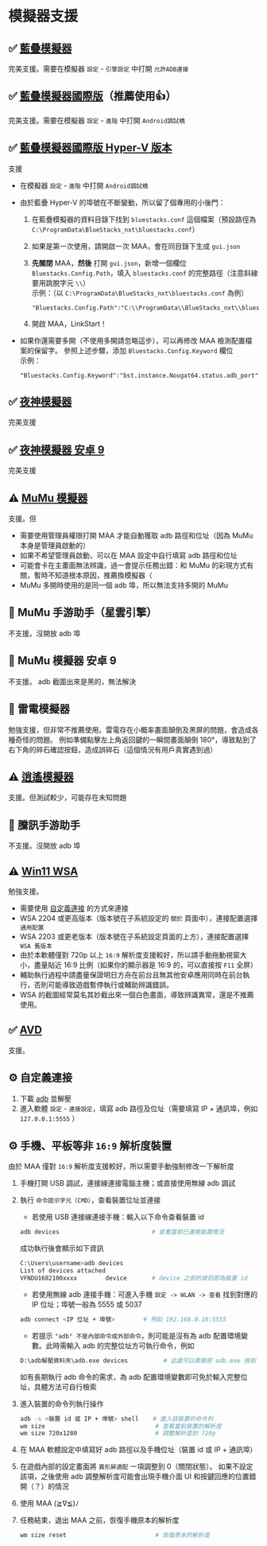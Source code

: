 # 模擬器支援

## ✅ [藍疊模擬器](https://www.bluestacks.cn/)

完美支援。需要在模擬器 `設定` - `引擎設定` 中打開 `允許ADB連接`

## ✅ [藍疊模擬器國際版](https://www.bluestacks.com/tw/index.html)（推薦使用👍）

完美支援。需要在模擬器 `設定` - `進階` 中打開 `Android調試橋`

## ✅ [藍疊模擬器國際版 Hyper-V 版本](https://support.bluestacks.com/hc/zh-tw/articles/4415238471053-BlueStacks-5-%E6%94%AF%E6%8F%B4-Hyper-V-%E7%9A%84-Windows-10-%E5%92%8C-11-%E4%B8%8A%E7%9A%84%E9%9B%BB%E8%85%A6%E8%A6%8F%E6%A0%BC%E9%9C%80%E6%B1%82)

支援

- 在模擬器 `設定` - `進階` 中打開 `Android調試橋`
- 由於藍疊 Hyper-V 的埠號在不斷變動，所以留了個專用的小後門：

    1. 在藍疊模擬器的資料目錄下找到 `bluestacks.conf` 這個檔案（預設路徑為 `C:\ProgramData\BlueStacks_nxt\bluestacks.conf`）
    2. 如果是第一次使用，請開啟一次 MAA，會在同目錄下生成 `gui.json`
    3. **先關閉** MAA，**然後** 打開 `gui.json`，新增一個欄位 `Bluestacks.Config.Path`，填入 `bluestacks.conf` 的完整路徑（注意斜線要用跳脫字元 `\\`）  
  示例：（以 `C:\ProgramData\BlueStacks_nxt\bluestacks.conf` 為例）

        ```jsonc
        "Bluestacks.Config.Path":"C:\\ProgramData\\BlueStacks_nxt\\bluestacks.conf",
        ```

    4. 開啟 MAA，LinkStart！

- 如果你還需要多開（不使用多開請忽略這步），可以再修改 MAA 檢測配置檔案的保留字。
    參照上述步驟，添加 `Bluestacks.Config.Keyword` 欄位  
    示例：

    ```jsonc
    "Bluestacks.Config.Keyword":"bst.instance.Nougat64.status.adb_port",
    ```

## ✅ [夜神模擬器](https://www.yeshen.com/)

完美支援

## ✅ [夜神模擬器 安卓 9](https://www.yeshen.com/)

完美支援

## ⚠️ [MuMu 模擬器](https://mumu.163.com/)

支援。但

- 需要使用管理員權限打開 MAA 才能自動獲取 adb 路徑和位址（因為 MuMu 本身是管理員啟動的）
- 如果不希望管理員啟動，可以在 MAA 設定中自行填寫 adb 路徑和位址
- 可能會卡在主畫面無法辨識，過一會提示任務出錯：和 MuMu 的彩現方式有關，暫時不知道根本原因，推薦換模擬器（
- MuMu 多開時使用的是同一個 adb 埠，所以無法支持多開的 MuMu

## 🚫 MuMu 手游助手（星雲引擎）  

不支援。沒開放 adb 埠

## 🚫 MuMu 模擬器 安卓 9

不支援。 adb 截圖出來是黑的，無法解決

## 🚫 雷電模擬器

勉強支援，但非常不推薦使用。雷電存在小概率畫面顛倒及黑屏的問題，會造成各種奇怪的問題。
例如準備點擊左上角返回鍵的一瞬間畫面顛倒 180°，導致點到了右下角的碎石確認按鈕，造成誤碎石（這個情況有用戶真實遇到過）

## ⚠️ [逍遙模擬器](https://www.xyaz.cn/)

支援。但測試較少，可能存在未知問題

## 🚫 騰訊手游助手

不支援。沒開放 adb 埠

## ⚠️ [Win11 WSA](https://docs.microsoft.com/zh-cn/windows/android/wsa/)

勉強支援。

- 需要使用 [自定義連接](#%EF%B8%8F-自定義連接) 的方式來連接
- WSA 2204 或更高版本（版本號在子系統設定的 `關於` 頁面中），連接配置選擇 `通用配置`
- WSA 2203 或更老版本（版本號在子系統設定頁面的上方），連接配置選擇 `WSA 舊版本`
- 由於本軟體僅對 720p 以上 `16:9` 解析度支援較好，所以請手動拖動視窗大小，盡量貼近 16:9 比例（如果你的顯示器是 16:9 的，可以直接按 `F11` 全屏）
- 輔助執行過程中請盡量保證明日方舟在前台且無其他安卓應用同時在前台執行，否則可能導致遊戲暫停執行或輔助辨識錯誤。
- WSA 的截圖經常莫名其妙截出來一個白色畫面，導致辨識異常，還是不推薦使用。

## ✅ [AVD](https://developer.android.com/studio/run/managing-avds)

支援。

## ⚙️ 自定義連接

1. 下載 [adb](https://dl.google.com/android/repository/platform-tools-latest-windows.zip) 並解壓
2. 進入軟體 `設定` - `連接設定`，填寫 adb 路徑及位址（需要填寫 IP + 通訊埠，例如 `127.0.0.1:5555` ）

## ⚙️ 手機、平板等非 `16:9` 解析度裝置

由於 MAA 僅對 `16:9` 解析度支援較好，所以需要手動強制修改一下解析度

1. 手機打開 USB 調試，連接線連接電腦主機；或直接使用無線 adb 調試
2. 執行 `命令提示字元（CMD）`，查看裝置位址並連接

    - 若使用 USB 連接線連接手機：輸入以下命令查看裝置 id

    ```bash
    adb devices                          # 查看當前已連接裝置情況
    ```

    成功執行後會顯示如下資訊

    ```bash
    C:\Users\username>adb devices
    List of devices attached
    VFNDU1682100xxxx        device       # device 之前的資訊即為裝置 id
    ```

    - 若使用無線 adb 連接手機：可進入手機 `設定 -> WLAN -> 查看` 找到對應的 IP 位址；埠號一般為 5555 或 5037

    ```bash
    adb connect <IP 位址 + 埠號>        # 例如 192.168.0.10:5555
    ```

    - 若提示 `"adb" 不是內部命令或外部命令`，則可能是沒有為 adb 配置環境變數。此時需輸入 adb 的完整位址方可執行命令，例如

    ```bash
    D:\adb解壓資料夾\adb.exe devices          # 此處可以直接把 adb.exe 拖到 CMD 窗口裡，再輸入 [空格] devices
    ```

    如有長期執行 adb 命令的需求，為 adb 配置環境變數即可免於輸入完整位址，具體方法可自行檢索

3. 進入裝置的命令列執行操作

   ```bash
   adb -s <裝置 id 或 IP + 埠號> shell    # 進入該裝置的命令列
   wm size                               # 查看當前裝置的解析度
   wm size 720x1280                      # 調整解析度到 720p
   ```

4. 在 MAA 軟體設定中填寫好 adb 路徑以及手機位址（裝置 id 或 IP + 通訊埠）
5. 在遊戲內部的設定畫面將 `異形屏適配` 一項調整到 0（關閉狀態）。
    如果不設定該項，之後使用 adb 調整解析度可能會出現手機介面 UI 和按鍵回應的位置錯開（？）的情況
6. 使用 MAA  (≧∇≦)ﾉ
7. 任務結束，退出 MAA 之前，恢復手機原本的解析度

   ```bash
   wm size reset                         # 恢復原本的解析度
   ```
